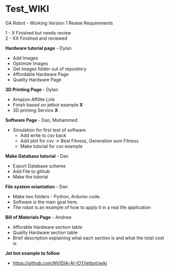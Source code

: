 # Test_WIKI

GA Robot - Working Version 1 Realse Requirements

1 - X Finished but needs review <br>
2 - XX Finished and reviewed

<b>Hardware tutorial page</b> - Dylan
 - Add Images
 - Optimize Images
 - Get images folder out of repository
 - Affordable Hardware Page
 - Quality Hardware Page
 
 
 <b>3D Printing Page</b> - Dylan 
  - Amazon Affilite Link
  - Finish based on jetbot example <b>X</b>
  - 3D printing Service <b>X</b>
  
  <b>Software Page</b> - Dan, Muhammed
  - Simulation for first test of software 
      - Add write to csv back
      - Add plot for csv -> Best Fitness, Generation sum Fitness
      - Make tutorial for csv example
     
   <b>Make Database tutorial</b> - Dan
   - Export Database scheme
   - Add File to github
   - Make the tutorial
 
 <b>File system oriantation</b> - Dan
  - Make two folders - Python, Ardunio code.
  - Software is the main goal here.
  - The robot is an example of how to apply it in a real life application
  
  <b>Bill of Materials Page</b> - Andrew
  - Afforable Hardware section table
  - Quality Hardware section table
  - Brief description explaining what each section is and what the total cost is.
 
 <b> Jet bot example to follow</b>
  - https://github.com/NVIDIA-AI-IOT/jetbot/wiki
  
  
  
